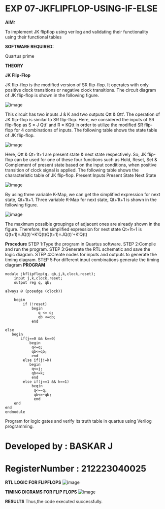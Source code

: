 # EXP 07-JKFLIPFLOP-USING-IF-ELSE

**AIM:** 

To implement  JK flipflop using verilog and validating their functionality using their functional tables

**SOFTWARE REQUIRED:**

Quartus prime

**THEORY**

**JK Flip-Flop**

JK flip-flop is the modified version of SR flip-flop. It operates with only positive clock transitions or negative clock transitions. The circuit diagram of JK flip-flop is shown in the following figure.

![image](https://github.com/naavaneetha/JKFLIPFLOP-USING-IF-ELSE/assets/154305477/a649c30b-232b-4558-b188-fd6c09845180)


This circuit has two inputs J & K and two outputs Qtt & Qtt’. The operation of JK flip-flop is similar to SR flip-flop. Here, we considered the inputs of SR flip-flop as S = J Qtt’ and R = KQtt in order to utilize the modified SR flip-flop for 4 combinations of inputs. The following table shows the state table of JK flip-flop.

![image](https://github.com/naavaneetha/JKFLIPFLOP-USING-IF-ELSE/assets/154305477/c4360742-e8a8-4937-b089-c46c0433f9a3)

 
Here, Qtt & Qt+1t+1 are present state & next state respectively. So, JK flip-flop can be used for one of these four functions such as Hold, Reset, Set & Complement of present state based on the input conditions, when positive transition of clock signal is applied. The following table shows the characteristic table of JK flip-flop. Present Inputs Present State Next State
 
![image](https://github.com/naavaneetha/JKFLIPFLOP-USING-IF-ELSE/assets/154305477/6c275261-a6d5-4c37-a3a7-1e88ca11c4cd)

By using three variable K-Map, we can get the simplified expression for next state, Qt+1t+1. Three variable K-Map for next state, Qt+1t+1 is shown in the following figure.
 
![image](https://github.com/naavaneetha/JKFLIPFLOP-USING-IF-ELSE/assets/154305477/5174f41b-0ce0-4329-a372-6d1943ea6673)

The maximum possible groupings of adjacent ones are already shown in the figure. Therefore, the simplified expression for next state Qt+1t+1 is Q(t+1)=JQ(t)′+K′Q(t)Q(t+1)=JQ(t)′+K′Q(t)

**Procedure**
STEP 1:Type the program in Quartus software.
STEP 2:Compile and run the program.
STEP 3:Generate the RTL schematic and save the logic diagram.
STEP 4:Create nodes for inputs and outputs to generate the timing diagram.
STEP 5:For different input combinations generate the timing diagram
**PROGRAM**
```
module jkflipflop(q, qb,j,k,clock,reset);
    input j,k,clock,reset;
    output reg q, qb;
	 
always @ (posedge (clock))

    begin 
        if (!reset)
            begin
               q <= q;
               qb <=qb;
            end   
        
else
   begin
	   if(j==0 && k==0)
		   begin
			q<=q;
			qb<=qb;
			end
		else if(j!=k)
		   begin
			q<=j;
			qb<=k;
			end
		else if(j==1 && k==1)
		    begin
			 q<=~q;
			 qb<=~qb;
			 end
	end
end	
endmodule
```
Program for logic gates and verify its truth table in quartus using Verilog programming.

# Developed by : BASKAR J 
# RegisterNumber : 212223040025

**RTL LOGIC FOR FLIPFLOPS**
![image](https://github.com/baskarsaraswathy/JKFLIPFLOP-USING-IF-ELSE/assets/144871005/cdeff091-3d3d-44f9-8972-6ea69067cd38)

**TIMING DIGRAMS FOR FLIP FLOPS**
![image](https://github.com/baskarsaraswathy/JKFLIPFLOP-USING-IF-ELSE/assets/144871005/3e166e07-cdd4-4c0b-a4f0-d9fe9e956047)

**RESULTS**
Thus,the code executed successfully.
